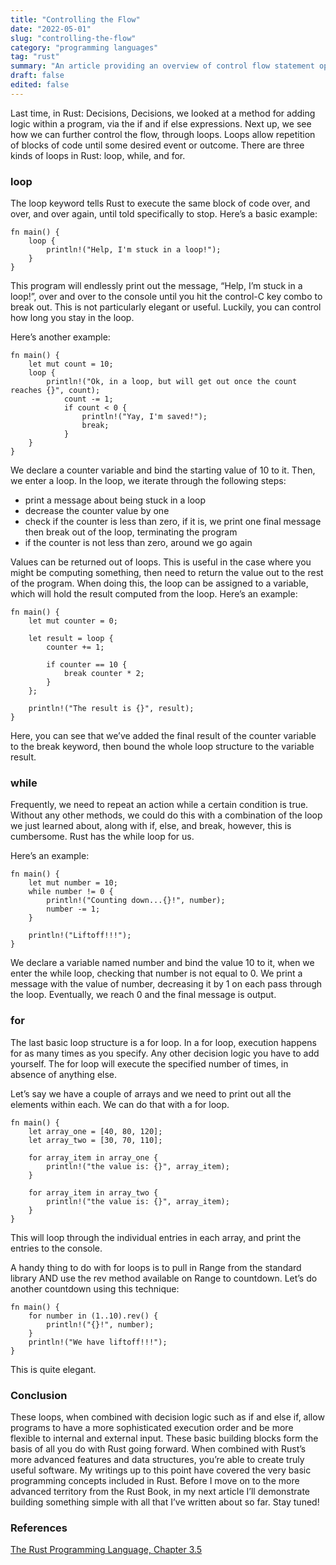 ```yaml
---
title: "Controlling the Flow"
date: "2022-05-01"
slug: "controlling-the-flow"
category: "programming languages"
tag: "rust"
summary: "An article providing an overview of control flow statement options."
draft: false
edited: false
---
```


Last time, in Rust: Decisions, Decisions, we looked at a method for adding logic within a program, via the if and if else expressions. Next up, we see how we can further control the flow, through loops. Loops allow repetition of blocks of code until some desired event or outcome. There are three kinds of loops in Rust: loop, while, and for.

### loop

The loop keyword tells Rust to execute the same block of code over, and over, and over again, until told specifically to stop. Here’s a basic example:

```
fn main() {
	loop {
		println!("Help, I'm stuck in a loop!");
	}
}
```

This program will endlessly print out the message, “Help, I’m stuck in a loop!”, over and over to the console until you hit the control-C key combo to break out. This is not particularly elegant or useful. Luckily, you can control how long you stay in the loop.

Here’s another example:

```
fn main() {
	let mut count = 10;
	loop {
		println!("Ok, in a loop, but will get out once the count reaches {}", count);
			count -= 1;
			if count < 0 {
				println!("Yay, I'm saved!");
				break;
			}
	}
}
```

We declare a counter variable and bind the starting value of 10 to it. Then, we enter a loop. In the loop, we iterate through the following steps:

- print a message about being stuck in a loop
- decrease the counter value by one
- check if the counter is less than zero, if it is, we print one final message then break out of the loop, terminating the program
- if the counter is not less than zero, around we go again

Values can be returned out of loops. This is useful in the case where you might be computing something, then need to return the value out to the rest of the program. When doing this, the loop can be assigned to a variable, which will hold the result computed from the loop. Here’s an example:

```
fn main() {
	let mut counter = 0;

	let result = loop {
		counter += 1;

		if counter == 10 {
			break counter * 2;
		}
	};

	println!("The result is {}", result);
}
```

Here, you can see that we’ve added the final result of the counter variable to the break keyword, then bound the whole loop structure to the variable result.

### while

Frequently, we need to repeat an action while a certain condition is true. Without any other methods, we could do this with a combination of the loop we just learned about, along with if, else, and break, however, this is cumbersome. Rust has the while loop for us.

Here’s an example:

```
fn main() {
	let mut number = 10;
	while number != 0 {
		println!("Counting down...{}!", number);
		number -= 1;
	}

	println!("Liftoff!!!");
}
```

We declare a variable named number and bind the value 10 to it, when we enter the while loop, checking that number is not equal to 0. We print a message with the value of number, decreasing it by 1 on each pass through the loop. Eventually, we reach 0 and the final message is output.

### for

The last basic loop structure is a for loop. In a for loop, execution happens for as many times as you specify. Any other decision logic you have to add yourself. The for loop will execute the specified number of times, in absence of anything else.

Let’s say we have a couple of arrays and we need to print out all the elements within each. We can do that with a for loop.

```
fn main() {
	let array_one = [40, 80, 120];
	let array_two = [30, 70, 110];

	for array_item in array_one {
		println!("the value is: {}", array_item);
	}

	for array_item in array_two {
		println!("the value is: {}", array_item);
	}
}
```

This will loop through the individual entries in each array, and print the entries to the console.

A handy thing to do with for loops is to pull in Range from the standard library AND use the rev method available on Range to countdown. Let’s do another countdown using this technique:

```
fn main() {
	for number in (1..10).rev() {
		println!("{}!", number);
	}
	println!("We have liftoff!!!");
}
```

This is quite elegant.

### Conclusion

These loops, when combined with decision logic such as if and else if, allow programs to have a more sophisticated execution order and be more flexible to internal and external input. These basic building blocks form the basis of all you do with Rust going forward. When combined with Rust’s more advanced features and data structures, you’re able to create truly useful software. My writings up to this point have covered the very basic programming concepts included in Rust. Before I move on to the more advanced territory from the Rust Book, in my next article I’ll demonstrate building something simple with all that I’ve written about so far. Stay tuned!

### References

[The Rust Programming Language, Chapter 3.5](https://doc.rust-lang.org/book/ch03-05-control-flow.html)
